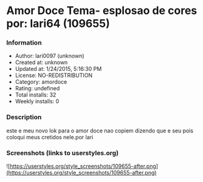 # Amor Doce Tema- esplosao de cores por: lari64 (109655)

### Information
- Author: lari0097 (unknown)
- Created at: unknown
- Updated at: 1/24/2015, 5:16:30 PM
- License: NO-REDISTRIBUTION
- Category: amordoce
- Rating: undefined
- Total installs: 32
- Weekly installs: 0


### Description
este e meu novo lok para o amor doce nao copiem 
dizendo que e seu pois coloqui meus cretidos nele.por lari


### Screenshots (links to userstyles.org)
![https://userstyles.org/style_screenshots/109655-after.png](https://userstyles.org/style_screenshots/109655-after.png)


